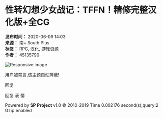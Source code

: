 # 性转幻想少女战记：TFFN！精修完整汉化版+全CG

**发布时间：** 2020-06-09 14:03  
**来源：** 南+ South Plus  
**标签：** RPG, 汉化, 游戏资源  
**作者：** 45135790

![Responsive image](https://segucrwj.taobao.com/)

用户被禁言,该主题自动屏蔽!

回复

回复 表 情 

Powered by **SP Project** v1.0 © 2010-2019 Time 0.002176 second(s),query:2 Gzip enabled
<!-- tcd_original_link https://bbs.north-plus.net/simple/index.php?t846003.html -->
